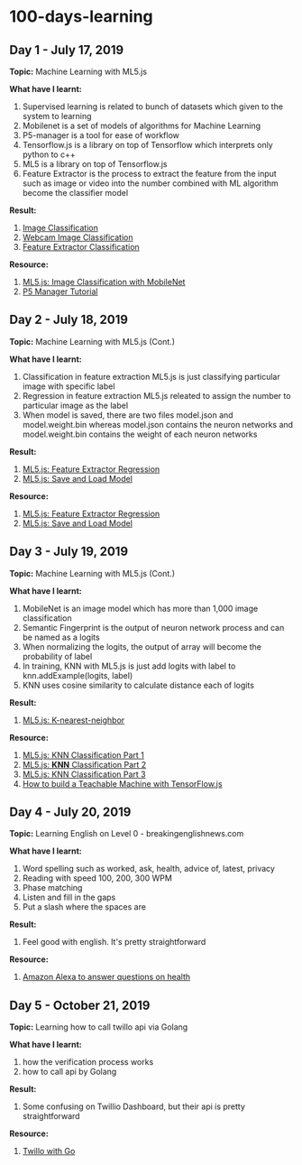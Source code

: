 # 100-days-learning

## Day 1 - July 17, 2019

**Topic:**
Machine Learning with ML5.js

**What have I learnt:**

1. Supervised learning is related to bunch of datasets which given to the system to learning
2. Mobilenet is a set of models of algorithms for Machine Learning
3. P5-manager is a tool for ease of workflow
4. Tensorflow.js is a library on top of Tensorflow which interprets only python to c++
5. ML5 is a library on top of Tensorflow.js
6. Feature Extractor is the process to extract the feature from the input such as image or video into the number combined with ML algorithm become the classifier model

**Result:**

1. [Image Classification](https://github.com/gapgag55/100-days-learning/tree/master/image-classification)
2. [Webcam Image Classification](https://github.com/gapgag55/100-days-learning/tree/master/webcam-image-classification)
3. [Feature Extractor Classification](https://github.com/gapgag55/100-days-learning/tree/master/feature-extractor-classification)

**Resource:**

1. [ML5.js: Image Classification with MobileNet](https://www.youtube.com/watch?v=yNkAuWz5lnY&list=PLRqwX-V7Uu6YPSwT06y_AEYTqIwbeam3y&index=2)
2. [P5 Manager Tutorial](https://www.youtube.com/watch?v=LdWleSHQTcw)

## Day 2 - July 18, 2019

**Topic:**
Machine Learning with ML5.js (Cont.)

**What have I learnt:**

1. Classification in feature extraction ML5.js is just classifying particular image with specific label
2. Regression in feature extraction ML5.js releated to assign the number to particular image as the label
3. When model is saved, there are two files model.json and model.weight.bin whereas model.json contains the neuron networks and model.weight.bin contains the weight of each neuron networks

**Result:**

1. [ML5.js: Feature Extractor Regression](https://github.com/gapgag55/100-days-learning/tree/master/feature-extractor-regression)
2. [ML5.js: Save and Load Model](https://github.com/gapgag55/100-days-learning/tree/master/save-load-model)

**Resource:**

1. [ML5.js: Feature Extractor Regression](https://www.youtube.com/watch?v=aKgq0m1YjvQ&list=PLRqwX-V7Uu6YPSwT06y_AEYTqIwbeam3y&index=6)
2. [ML5.js: Save and Load Model](https://www.youtube.com/watch?v=eU7gIy3xV30&list=PLRqwX-V7Uu6YPSwT06y_AEYTqIwbeam3y&index=7)

## Day 3 - July 19, 2019

**Topic:**
Machine Learning with ML5.js (Cont.)

**What have I learnt:**

1. MobileNet is an image model which has more than 1,000 image classification
2. Semantic Fingerprint is the output of neuron network process and can be named as a logits
3. When normalizing the logits, the output of array will become the probability of label
4. In training, KNN with ML5.js is just add logits with label to knn.addExample(logits, label)
5. KNN uses cosine similarity to calculate distance each of logits

**Result:**

1. [ML5.js: K-nearest-neighbor](https://github.com/gapgag55/100-days-learning/tree/master/KNN-classification)

**Resource:**

1. [ML5.js: KNN Classification Part 1](https://www.youtube.com/watch?v=KTNqXwkLuM4&list=PLRqwX-V7Uu6YPSwT06y_AEYTqIwbeam3y&index=8)
2. [ML5.js: **KNN** Classification Part 2](https://www.youtube.com/watch?v=KTNqXwkLuM4&list=PLRqwX-V7Uu6YPSwT06y_AEYTqIwbeam3y&index=9)
3. [ML5.js: KNN Classification Part 3](https://www.youtube.com/watch?v=KTNqXwkLuM4&list=PLRqwX-V7Uu6YPSwT06y_AEYTqIwbeam3y&index=10)
4. [How to build a Teachable Machine with TensorFlow.js](https://observablehq.com/@nsthorat/how-to-build-a-teachable-machine-with-tensorflow-js)

## Day 4 - July 20, 2019

**Topic:**
Learning English on Level 0 - breakingenglishnews.com

**What have I learnt:**

1. Word spelling such as worked, ask, health, advice of, latest, privacy
2. Reading with speed 100, 200, 300 WPM
3. Phase matching
4. Listen and fill in the gaps
5. Put a slash where the spaces are

**Result:**

1. Feel good with english. It's pretty straightforward

**Resource:**

1. [Amazon Alexa to answer questions on health](https://breakingnewsenglish.com/1907/190712-alexa-0.html)

## Day 5 - October 21, 2019

**Topic:**
Learning how to call twillo api via Golang

**What have I learnt:**

1. how the verification process works
2. how to call api by Golang

**Result:**

1. Some confusing on Twillio Dashboard, but their api is pretty straightforward

**Resource:**

1. [Twillo with Go](https://github.com/gapgag55/100-days-learning/tree/master/golang-twillio)
